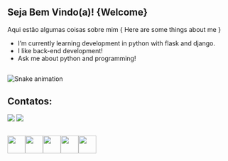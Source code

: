 ## Seja Bem Vindo(a)! {Welcome} 

Aqui estão algumas coisas sobre mim { Here are some things about me }

- I’m currently learning development in python with flask and django.
- I like back-end development!
- Ask me about python and programming!

##

<img src="https://raw.githubusercontent.com/Arthur-Snts/Arthur-Snts/output/snake.svg" alt="Snake animation" />


##


## Contatos:

<div>
<a href="https://instagram.com/_.arthur._.alves._" target="_blank"><img loading="lazy" src="https://img.shields.io/badge/-Instagram-%23E4405F?style=for-the-badge&logo=instagram&logoColor=white" target="_blank"></a>
<a href = "mailto:arturpatriciocaico@gmail.com"><img loading="lazy" src="https://img.shields.io/badge/Gmail-D14836?style=for-the-badge&logo=gmail&logoColor=white" target="_blank"></a>  
</div>

##

<img src="https://cdn.jsdelivr.net/gh/devicons/devicon@latest/icons/python/python-original.svg" width = "40" height = "40" /><img src="https://cdn.jsdelivr.net/gh/devicons/devicon@latest/icons/html5/html5-original.svg" width = "40" height = "40"/><img src="https://cdn.jsdelivr.net/gh/devicons/devicon@latest/icons/unity/unity-original.svg" width = "40" height = "40"/><img src="https://cdn.jsdelivr.net/gh/devicons/devicon@latest/icons/linux/linux-original.svg" width = "40" height = "40"/><img src="https://cdn.jsdelivr.net/gh/devicons/devicon@latest/icons/javascript/javascript-original.svg" width = "40" height = "40"/>


          
          
